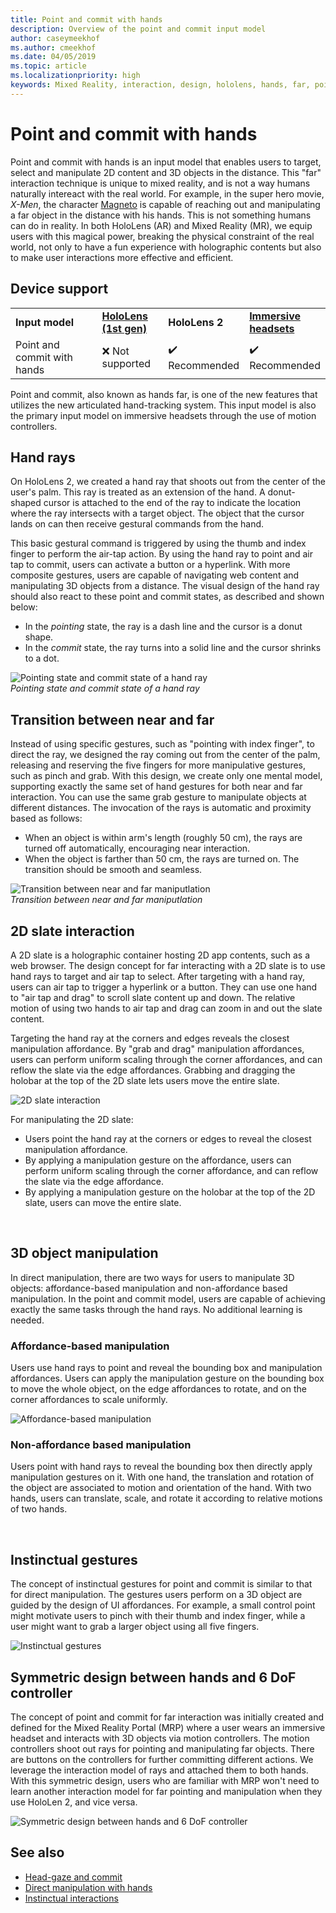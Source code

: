 ```yaml
---
title: Point and commit with hands
description: Overview of the point and commit input model
author: caseymeekhof
ms.author: cmeekhof
ms.date: 04/05/2019
ms.topic: article
ms.localizationpriority: high
keywords: Mixed Reality, interaction, design, hololens, hands, far, point and commit 
---
```


# Point and commit with hands
Point and commit with hands is an input model that enables users to target, select and manipulate 2D content and 3D objects in the distance. This "far" interaction technique is unique to mixed reality, and is not a way humans naturally intereact with the real world. For example, in the super hero movie, *X-Men*, the character [Magneto](https://en.wikipedia.org/wiki/Magneto_(comics)) is capable of reaching out and manipulating a far object in the distance with his hands. This is not something humans can do in reality. In both HoloLens (AR) and Mixed Reality (MR), we equip users with this magical power, breaking the physical constraint of the real world, not only to have a fun experience with holographic contents but also to make user interactions more effective and efficient.

## Device support

<table>
<colgroup>
    <col width="33%" />
    <col width="22%" />
    <col width="22%" />
    <col width="22%" />
</colgroup>
<tr>
     <td><strong>Input model</strong></td>
     <td><a href="hololens-hardware-details.md"><strong>HoloLens (1st gen)</strong></a></td>
     <td><strong>HoloLens 2</strong></td>
     <td><a href="immersive-headset-hardware-details.md"><strong>Immersive headsets</strong></a></td>
</tr>
<tr>
     <td>Point and commit with hands</td>
     <td>❌ Not supported</td>
     <td>✔️ Recommended</td>
     <td>✔️ Recommended</td>
</tr>
</table>


Point and commit, also known as hands far, is one of the new features that utilizes the new articulated hand-tracking system. This input model is also the primary input model on immersive headsets through the use of motion controllers.

## Hand rays

On HoloLens 2, we created a hand ray that shoots out from the center of the user's palm. This ray is treated as an extension of the hand. A donut-shaped cursor is attached to the end of the ray to indicate the location where the ray intersects with a target object. The object that the cursor lands on can then receive gestural commands from the hand.

This basic gestural command is triggered by using the thumb and index finger to perform the air-tap action. By using the hand ray to point and air tap to commit, users can activate a button or a hyperlink. With more composite gestures, users are capable of navigating web content and manipulating 3D objects from a distance. The visual design of the hand ray should also react to these point and commit states, as described and shown below: 

* In the *pointing* state, the ray is a dash line and the cursor is a donut shape.
* In the *commit* state, the ray turns into a solid line and the cursor shrinks to a dot.

![Pointing state and commit state of a hand ray](images/Hand-Rays-720px.jpg)<br>
*Pointing state and commit state of a hand ray*

## Transition between near and far

Instead of using specific gestures, such as "pointing with index finger", to direct the ray, we designed the ray coming out from the center of the palm, releasing and reserving the five fingers for more manipulative gestures, such as pinch and grab. With this design, we create only one mental model, supporting exactly the same set of hand gestures for both near and far interaction. You can use the same grab gesture to manipulate objects at different distances. The invocation of the rays is automatic and proximity based as follows:

*  When an object is within arm's length (roughly 50 cm), the rays are turned off automatically, encouraging near interaction.
*  When the object is farther than 50 cm, the rays are turned on. The transition should be smooth and seamless.

![Transition between near and far maniputlation](images/Transition-Between-Near-And-Far-720px.jpg)<br>
*Transition between near and far maniputlation*

## 2D slate interaction

A 2D slate is a holographic container hosting 2D app contents, such as a web browser. The design concept for far interacting with a 2D slate is to use hand rays to target and air tap to select. After targeting with a hand ray, users can air tap to trigger a hyperlink or a button. They can use one hand to "air tap and drag" to scroll slate content up and down. The relative motion of using two hands to air tap and drag can zoom in and out the slate content.

Targeting the hand ray at the corners and edges reveals the closest manipulation affordance. By "grab and drag" manipulation affordances, users can perform uniform scaling through the corner affordances, and can reflow the slate via the edge affordances. Grabbing and dragging the holobar at the top of the 2D slate lets users move the entire slate.

![2D slate interaction](images/2D-Slate-Interaction-Far-720px.jpg)

For manipulating the 2D slate:<br>

* Users point the hand ray at the corners or edges to reveal the closest manipulation affordance. 
* By applying a manipulation gesture on the affordance, users can perform uniform scaling through the corner affordance, and can reflow the slate via the edge affordance. 
* By applying a manipulation gesture on the holobar at the top of the 2D slate, users can move the entire slate.<br>

<br>

## 3D object manipulation

In direct manipulation, there are two ways for users to manipulate 3D objects: affordance-based manipulation and non-affordance based manipulation. In the point and commit model, users are capable of achieving exactly the same tasks through the hand rays. No additional learning is needed.<br>

### Affordance-based manipulation
Users use hand rays to point and reveal the bounding box and manipulation affordances. Users can apply the manipulation gesture on the bounding box to move the whole object, on the edge affordances to rotate, and on the corner affordances to scale uniformly. <br>

![Affordance-based manipulation](images/3D-Object-Manipulation-Far-720px.jpg) <br>


### Non-affordance based manipulation
Users point with hand rays to reveal the bounding box then directly apply manipulation gestures on it. With one hand, the translation and rotation of the object are associated to motion and orientation of the hand. With two hands, users can translate, scale, and rotate it according to relative motions of two hands.<br>

<br>

## Instinctual gestures
The concept of instinctual gestures for point and commit is similar to that for direct manipulation. The gestures users perform on a 3D object are guided by the design of UI affordances. For example, a small control point might motivate users to pinch with their thumb and index finger, while a user might want to grab a larger object using all five fingers.

![Instinctual gestures](images/Instinctual-Gestures-Far-720px.jpg)<br>

## Symmetric design between hands and 6 DoF controller 
The concept of point and commit for far interaction was initially created and defined for the Mixed Reality Portal (MRP) where a user wears an immersive headset and interacts with 3D objects via motion controllers. The motion controllers shoot out rays for pointing and manipulating far objects. There are buttons on the controllers for further committing different actions. We leverage the interaction model of rays and attached them to both hands. With this symmetric design, users who are familiar with MRP won't need to learn another interaction model for far pointing and manipulation when they use HoloLen 2, and vice versa.    

![Symmetric design between hands and 6 DoF controller](images/Symmetric-Design-For-Rays-720px.jpg)<br>


## See also
* [Head-gaze and commit](gaze-and-commit.md)
* [Direct manipulation with hands](direct-manipulation.md)
* [Instinctual interactions](interaction-fundamentals.md)

